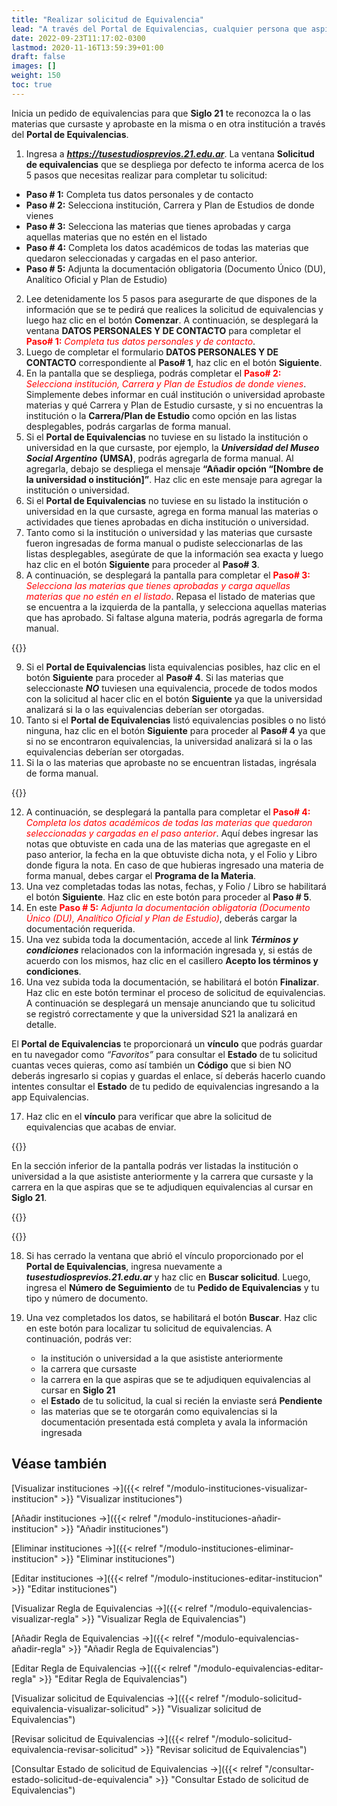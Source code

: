 ```yaml
---
title: "Realizar solicitud de Equivalencia"
lead: "A través del Portal de Equivalencias, cualquier persona que aspire a ser estudiante en Siglo 21 y que haya cursado en una universidad o institución en la que tenga materias aprobadas podrá solicitar que se evalúe la adjudicación de equivalencias en Siglo 21."
date: 2022-09-23T11:17:02-0300
lastmod: 2020-11-16T13:59:39+01:00
draft: false
images: []
weight: 150
toc: true
---
```

Inicia un pedido de equivalencias para que **Siglo 21** te reconozca la o las materias que cursaste y aprobaste en la misma o en otra institución a través del **Portal de Equivalencias**.

1. Ingresa a **_https://tusestudiosprevios.21.edu.ar_**. La ventana **Solicitud de equivalencias** que se despliega por defecto te informa acerca de los 5 pasos que necesitas realizar para completar tu solicitud:
  + **Paso # 1:** Completa tus datos personales y de contacto
  + **Paso # 2:** Selecciona institución, Carrera y Plan de Estudios de donde vienes
  + **Paso # 3:** Selecciona las materias que tienes aprobadas y carga aquellas materias que no estén en el listado
  + **Paso # 4:** Completa los datos académicos de todas las materias que quedaron seleccionadas y cargadas en el paso anterior.
  + **Paso # 5:** Adjunta la documentación obligatoria (Documento Único (DU), Analítico Oficial y Plan de Estudio)

2. Lee detenidamente los 5 pasos para asegurarte de que dispones de la información que se te pedirá que realices la solicitud de equivalencias y luego haz clic en el botón **Comenzar**. A continuación, se desplegará la ventana **DATOS PERSONALES Y DE CONTACTO** para completar el <span style="color:red">**Paso# 1:** _Completa tus datos personales y de contacto_</span>.
3. Luego de completar el formulario **DATOS PERSONALES Y DE CONTACTO** correspondiente al **Paso# 1**, haz clic en el botón **Siguiente**.
4. En la pantalla que se despliega, podrás completar el <span style="color:red">**Paso# 2:** _Selecciona institución, Carrera y Plan de Estudios de donde vienes_</span>. Simplemente debes informar en cuál institución o universidad aprobaste materias y qué Carrera y Plan de Estudio cursaste, y si no encuentras la institución o la **Carrera/Plan de Estudio** como opción en las listas desplegables, podrás cargarlas de forma manual.
5. Si el **Portal de Equivalencias** no tuviese en su listado la institución o universidad en la que cursaste, por ejemplo, la **_Universidad del Museo Social Argentino_** **(UMSA)**, podrás agregarla de forma manual. Al agregarla, debajo se despliega el mensaje **“Añadir opción “[Nombre de la universidad o institución]”**. Haz clic en este mensaje para agregar la institución o universidad.
6. Si el **Portal de Equivalencias** no tuviese en su listado la institución o universidad en la que cursaste, agrega en forma manual las materias o actividades que tienes aprobadas en dicha institución o universidad.
7. Tanto como si la institución o universidad y las materias que cursaste fueron ingresadas de forma manual o pudiste seleccionarlas de las listas desplegables, asegúrate de que la información sea exacta y luego haz clic en el botón **Siguiente** para proceder al **Paso# 3**.
8. A continuación, se desplegará la pantalla para completar el <span style="color:red">**Paso# 3:** _Selecciona las materias que tienes aprobadas y carga aquellas materias que no estén en el listado_</span>. Repasa el listado de materias que se encuentra a la izquierda de la pantalla, y selecciona aquellas materias que has aprobado. Si faltase alguna materia, podrás agregarla de forma manual.

{{<note text="A la derecha de la pantalla, el <b>Portal de Equivalencias</b> te informa si para la carrera que aspiras cursar existen o no equivalencias que podrán serte concedidas.">}}

9. Si el **Portal de Equivalencias** lista equivalencias posibles, haz clic en el botón **Siguiente** para proceder al **Paso# 4**. Si las materias que seleccionaste **_NO_** tuviesen una equivalencia, procede de todos modos con la solicitud al hacer clic en el botón **Siguiente** ya que la universidad analizará si la o las equivalencias deberían ser otorgadas.
10. Tanto si el **Portal de Equivalencias** listó equivalencias posibles o no listó ninguna,  haz clic en el botón **Siguiente** para proceder al **Paso# 4** ya que si no se encontraron equivalencias, la universidad analizará si la o las equivalencias deberían ser otorgadas.
11. Si la o las materias que aprobaste no se encuentran listadas, ingrésala de forma manual.

{{<warning text="Luego de agregar la materia de forma manual, en el paso siguiente, al completar los datos académicos deberás cargar el <b>Programa de la Materia</b> para que la universidad evalúe si puede tener una equivalencia.">}}
</b>

12. A continuación, se desplegará la pantalla para completar el <span style="color:red">**Paso# 4:** _Completa los datos académicos de todas las materias que quedaron seleccionadas y cargadas en el paso anterior_</span>. Aquí debes ingresar las notas que obtuviste en cada una de las materias que agregaste en el paso anterior, la fecha en la que obtuviste dicha nota, y el Folio y Libro donde figura la nota. En caso de que hubieras ingresado una materia de forma manual, debes cargar el **Programa de la Materia**.
13. Una vez completadas todas las notas, fechas, y Folio / Libro se habilitará el botón **Siguiente**. Haz clic en este botón para proceder al **Paso # 5**.
14. En este <span style="color:red">**Paso # 5:** _Adjunta la documentación obligatoria (Documento Único (DU), Analítico Oficial y Plan de Estudio)_</span>, deberás cargar la documentación requerida.
15. Una vez subida toda la documentación, accede al link **_Términos y condiciones_** relacionados con la información ingresada y, si estás de acuerdo con los mismos, haz clic en el casillero **Acepto los términos y condiciones**. 
16. Una vez subida toda la documentación, se habilitará el botón **Finalizar**. Haz clic en este botón terminar el proceso de solicitud de equivalencias. A continuación se desplegará un mensaje anunciando que tu solicitud se registró correctamente y que la universidad S21 la analizará en detalle.

El **Portal de Equivalencias** te proporcionará un **vínculo** que podrás guardar en tu navegador como _“Favoritos”_ para consultar el **Estado** de tu solicitud cuantas veces quieras, como así también un **Código** que si bien NO deberás ingresarlo si copias y guardas el enlace, sí deberás hacerlo cuando intentes consultar el **Estado** de tu pedido de equivalencias ingresando a la app Equivalencias.

17. Haz clic en el **vínculo** para verificar que abre la solicitud de equivalencias que acabas de enviar.

{{<note text="También podrás hacer clic derecho en el vínculo para copiarlo y luego pégalo en la barra de direcciones de tu buscador y agregarlo a tus <b>Favoritos</b> para poder volver a él cuando necesites consultar el estado de tu solicitud de equivalencias.">}}

En la sección inferior de la pantalla podrás ver listadas la institución o universidad a la que asististe anteriormente y la carrera que cursaste y la carrera en la que aspiras que se te adjudiquen equivalencias al cursar en **Siglo 21**.

{{<note text="Debido a que recién has recién enviado la solicitud, el <b>Estado</b> de la misma será <b>Pendiente</b>.">}}

{{<warning text="Si has cerrado esta ventana que abriste con el vínculo proporcionado y no lo has guardado, podrás acceder a tu solicitud de Equivalencias ingresando nuevamente a <i>tusestudiosprevios.21.edu.ar</i> y luego haciendo clic en <b>Buscar solicitud</b>.">}}
</b>

18. Si has cerrado la ventana que abrió el vínculo proporcionado por el **Portal de Equivalencias**, ingresa nuevamente a **_tusestudiosprevios.21.edu.ar_** y haz clic en **Buscar solicitud**. Luego, ingresa el **Número de Seguimiento** de tu **Pedido de Equivalencias** y tu tipo y número de documento.
18. Una vez completados los datos, se habilitará el botón **Buscar**. Haz clic en este botón para localizar tu solicitud de equivalencias. A continuación, podrás ver:
    
     + la institución o universidad a la que asististe anteriormente
     + la carrera que cursaste
     + la carrera en la que aspiras que se te adjudiquen equivalencias al cursar en **Siglo 21**
     + el **Estado** de tu solicitud, la cual si recién la enviaste será **Pendiente**
     + las materias que se te otorgarán como equivalencias si la documentación presentada está completa y avala la información ingresada

## Véase también

[Visualizar instituciones →]({{< relref "/modulo-instituciones-visualizar-institucion" >}} "Visualizar instituciones")

[Añadir instituciones →]({{< relref "/modulo-instituciones-añadir-institucion" >}} "Añadir instituciones")

[Eliminar instituciones →]({{< relref "/modulo-instituciones-eliminar-institucion" >}} "Eliminar instituciones")

[Editar instituciones →]({{< relref "/modulo-instituciones-editar-institucion" >}} "Editar instituciones")

[Visualizar Regla de Equivalencias →]({{< relref "/modulo-equivalencias-visualizar-regla" >}} "Visualizar Regla de Equivalencias")

[Añadir Regla de Equivalencias →]({{< relref "/modulo-equivalencias-añadir-regla" >}} "Añadir Regla de Equivalencias")

[Editar Regla de Equivalencias →]({{< relref "/modulo-equivalencias-editar-regla" >}} "Editar Regla de Equivalencias")

[Visualizar solicitud de Equivalencias →]({{< relref "/modulo-solicitud-equivalencia-visualizar-solicitud" >}} "Visualizar solicitud de Equivalencias")

[Revisar solicitud de Equivalencias →]({{< relref "/modulo-solicitud-equivalencia-revisar-solicitud" >}} "Revisar solicitud de Equivalencias")

[Consultar Estado de solicitud de Equivalencias →]({{< relref "/consultar-estado-solicitud-de-equivalencia" >}} "Consultar Estado de solicitud de Equivalencias")